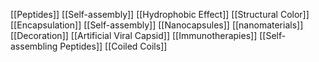 [[Peptides]]
[[Self-assembly]]
[[Hydrophobic Effect]]
[[Structural Color]]
[[Encapsulation]]
[[Self-assembly]]
[[Nanocapsules]]
[[nanomaterials]]
[[Decoration]]
[[Artificial Viral Capsid]]
[[Immunotherapies]]
[[Self-assembling Peptides]]
[[Coiled Coils]]
